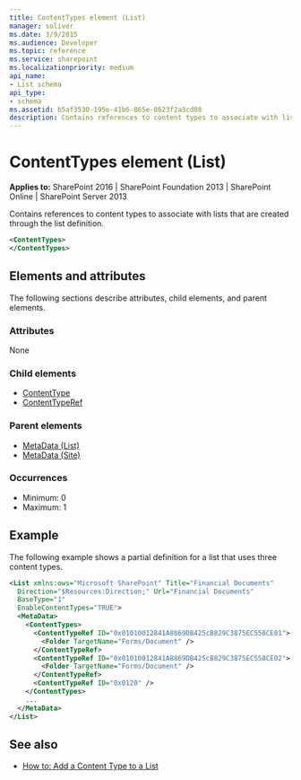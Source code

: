 ```yaml
---
title: ContentTypes element (List)
manager: soliver
ms.date: 3/9/2015
ms.audience: Developer
ms.topic: reference
ms.service: sharepoint
ms.localizationpriority: medium
api_name:
- List schema
api_type:
- schema
ms.assetid: b5af3530-195e-41b6-865e-8623f2a3cd08
description: Contains references to content types to associate with lists that are created through the list definition.
---
```


# ContentTypes element (List)

**Applies to:** SharePoint 2016 | SharePoint Foundation 2013 | SharePoint Online | SharePoint Server 2013
  
Contains references to content types to associate with lists that are created through the list definition.
  
```XML
<ContentTypes>
</ContentTypes>
```

## Elements and attributes

The following sections describe attributes, child elements, and parent elements.

### Attributes

None
   
### Child elements

- [ContentType](contenttype-element-contenttype.md)
- [ContentTypeRef](contenttyperef-element-list.md)
   
### Parent elements

- [MetaData (List)](metadata-element-list.md)
- [MetaData (Site)](metadata-element-site.md)
   
### Occurrences

- Minimum: 0
- Maximum: 1  
   
## Example

The following example shows a partial definition for a list that uses three content types.
  
```XML
<List xmlns:ows="Microsoft SharePoint" Title="Financial Documents"
  Direction="$Resources:Direction;" Url="Financial Documents"
  BaseType="1"
  EnableContentTypes="TRUE">
  <MetaData>
    <ContentTypes>
      <ContentTypeRef ID="0x01010012841A8869DB425cB829C3875EC558CE01">
        <Folder TargetName="Forms/Document" />
      </ContentTypeRef>
      <ContentTypeRef ID="0x01010012841A8869DB425cB829C3875EC558CE02">
        <Folder TargetName="Forms/Document" />
      </ContentTypeRef>
      <ContentTypeRef ID="0x0120" />
    </ContentTypes>
    ...
  </MetaData>
</List>
```

## See also

- [How to: Add a Content Type to a List](https://msdn.microsoft.com/library/5ae6e295-a406-4f90-920f-030c0dfcd666%28Office.15%29.aspx)

